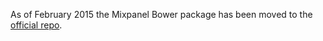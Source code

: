 As of February 2015 the Mixpanel Bower package has been moved to the [official repo](https://github.com/mixpanel/mixpanel-js).
